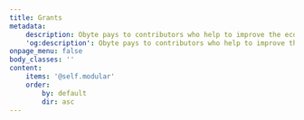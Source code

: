 ```yaml
---
title: Grants
metadata:
    description: Obyte pays to contributors who help to improve the ecosystem or promote its adoption.
    'og:description': Obyte pays to contributors who help to improve the ecosystem or promote its adoption.
onpage_menu: false
body_classes: ''
content:
    items: '@self.modular'
    order:
        by: default
        dir: asc
---
```

